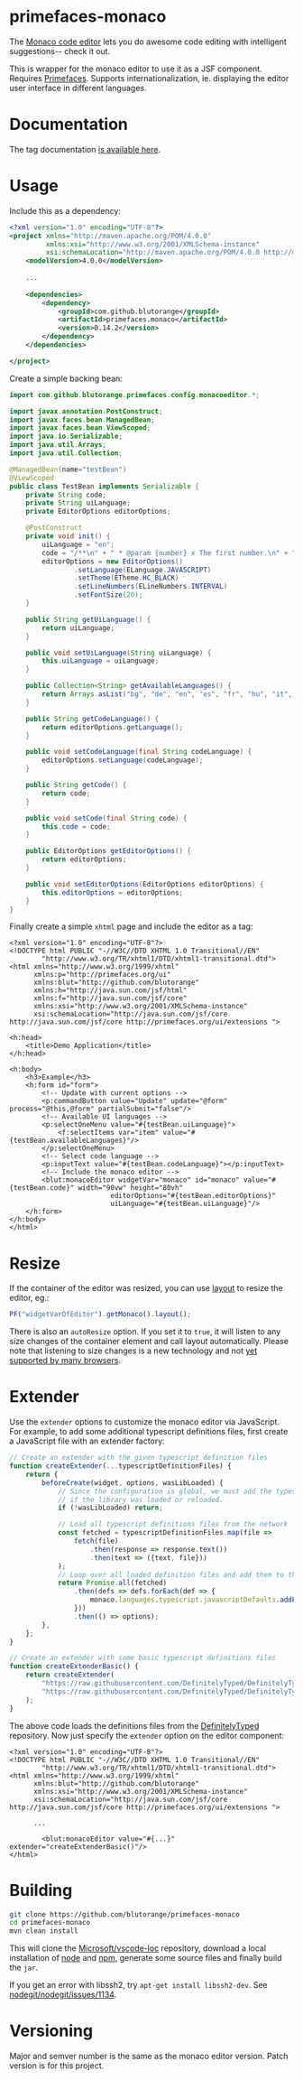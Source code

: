 # primefaces-monaco

The [Monaco code editor](https://microsoft.github.io/monaco-editor/) lets you do awesome
code editing with intelligent suggestions-- check it out.

This is wrapper for the monaco editor to use it as a JSF component. Requires [Primefaces](https://www.primefaces.org/).
Supports internationalization, ie. displaying the editor user interface in different languages.

# Documentation

The tag documentation [is available here](https://blutorange.github.io/primefaces-monaco/vdldoc/index.html).

# Usage

Include this as a dependency:

```xml
<?xml version="1.0" encoding="UTF-8"?>
<project xmlns="http://maven.apache.org/POM/4.0.0"
         xmlns:xsi="http://www.w3.org/2001/XMLSchema-instance"
         xsi:schemaLocation="http://maven.apache.org/POM/4.0.0 http://maven.apache.org/xsd/maven-4.0.0.xsd">
    <modelVersion>4.0.0</modelVersion>
    
    ...
    
    <dependencies>
        <dependency>
            <groupId>com.github.blutorange</groupId>
            <artifactId>primefaces.monaco</artifactId>
            <version>0.14.2</version>
        </dependency>
    </dependencies>

</project>
```

Create a simple backing bean:

```java
import com.github.blutorange.primefaces.config.monacoeditor.*;

import javax.annotation.PostConstruct;
import javax.faces.bean.ManagedBean;
import javax.faces.bean.ViewScoped;
import java.io.Serializable;
import java.util.Arrays;
import java.util.Collection;

@ManagedBean(name="testBean")
@ViewScoped
public class TestBean implements Serializable {
    private String code;
    private String uiLanguage;
    private EditorOptions editorOptions;

    @PostConstruct
    private void init() {
        uiLanguage = "en";
        code = "/**\n" + " * @param {number} x The first number.\n" + " * @param {number} y The second number.\n" + " * @return {number} The sum of the numbers\n" + " */\n" + "function testbar(x, y) {\n" + "\treturn x + y;\n" + "}\n" + "const z1 = testbar(5, 3);\n" + "const z2 = testbar(5, 3);\n" + "const z3 = testbar(5, 3);";
        editorOptions = new EditorOptions()
                .setLanguage(ELanguage.JAVASCRIPT)
                .setTheme(ETheme.HC_BLACK)
                .setLineNumbers(ELineNumbers.INTERVAL)
                .setFontSize(20);
    }

    public String getUiLanguage() {
        return uiLanguage;
    }

    public void setUiLanguage(String uiLanguage) {
        this.uiLanguage = uiLanguage;
    }

    public Collection<String> getAvailableLanguages() {
        return Arrays.asList("bg", "de", "en", "es", "fr", "hu", "it", "ja", "ko", "ps", "pt-br", "ru", "tr", "uk", "zh-hans", "zh-hant");
    }

    public String getCodeLanguage() {
        return editorOptions.getLanguage();
    }

    public void setCodeLanguage(final String codeLanguage) {
        editorOptions.setLanguage(codeLanguage);
    }

    public String getCode() {
        return code;
    }

    public void setCode(final String code) {
        this.code = code;
    }

    public EditorOptions getEditorOptions() {
        return editorOptions;
    }

    public void setEditorOptions(EditorOptions editorOptions) {
        this.editorOptions = editorOptions;
    }
}
```

Finally create a simple `xhtml` page and include the editor as a tag:

```xhtml
<?xml version="1.0" encoding="UTF-8"?>
<!DOCTYPE html PUBLIC "-//W3C//DTD XHTML 1.0 Transitional//EN"
        "http://www.w3.org/TR/xhtml1/DTD/xhtml1-transitional.dtd">
<html xmlns="http://www.w3.org/1999/xhtml"
      xmlns:p="http://primefaces.org/ui"
      xmlns:blut="http://github.com/blutorange"
      xmlns:h="http://java.sun.com/jsf/html"
      xmlns:f="http://java.sun.com/jsf/core"
      xmlns:xsi="http://www.w3.org/2001/XMLSchema-instance"
      xsi:schemaLocation="http://java.sun.com/jsf/core http://java.sun.com/jsf/core http://primefaces.org/ui/extensions ">

<h:head>
    <title>Demo Application</title>
</h:head>

<h:body>
    <h3>Example</h3>
    <h:form id="form">
        <!-- Update with current options -->
        <p:commandButton value="Update" update="@form" process="@this,@form" partialSubmit="false"/>
        <!-- Available UI languages -->
        <p:selectOneMenu value="#{testBean.uiLanguage}">
            <f:selectItems var="item" value="#{testBean.availableLanguages}"/>
        </p:selectOneMenu>
        <!-- Select code language -->
        <p:inputText value="#{testBean.codeLanguage}"></p:inputText>
        <!-- Include the monaco editor -->
        <blut:monacoEditor widgetVar="monaco" id="monaco" value="#{testBean.code}" width="90vw" height="80vh"
                         editorOptions="#{testBean.editorOptions}"
                         uiLanguage="#{testBean.uiLanguage}"/>
    </h:form>
</h:body>
</html>
```

# Resize

If the container of the editor was resized, you can use [layout](https://microsoft.github.io/monaco-editor/api/interfaces/monaco.editor.istandalonecodeeditor.html#layout) to
resize the editor, eg.:

```javascript
PF("widgetVarOfEditor").getMonaco().layout();
```

There is also an `autoResize` option. If you set it to `true`, it will listen to any size changes of the container
element and call layout automatically. Please note that listening to size changes is a new technology and not
[yet supported by many browsers](https://caniuse.com/#feat=resizeobserver). 

# Extender

Use the `extender` options to customize the monaco editor via JavaScript. For example, to add some additional
typescript definitions files, first create a JavaScript file with an extender factory:

```javascript
// Create an extender with the given typescript definition files
function createExtender(...typescriptDefinitionFiles) {
    return {
        beforeCreate(widget, options, wasLibLoaded) {
            // Since the configuration is global, we must add the typescript definitions files only
            // if the library was loaded or reloaded.
            if (!wasLibLoaded) return;

            // Load all typescript definitions files from the network
            const fetched = typescriptDefinitionFiles.map(file =>
                fetch(file)
                    .then(response => response.text())
                    .then(text => ({text, file}))
            );
            // Loop over all loaded definition files and add them to the editor.
            return Promise.all(fetched)
                .then(defs => defs.forEach(def => {
                    monaco.languages.typescript.javascriptDefaults.addExtraLib(def.text, def.file)
                }))
                .then(() => options);
        },
    };
}

// Create an extender with some basic typescript definitions files
function createExtenderBasic() {
    return createExtender(
        "https://raw.githubusercontent.com/DefinitelyTyped/DefinitelyTyped/master/types/jquery/index.d.ts",
        "https://raw.githubusercontent.com/DefinitelyTyped/DefinitelyTyped/master/types/jqueryui/index.d.ts"
    );
}
```

The above code loads the definitions files from the [DefinitelyTyped](https://github.com/DefinitelyTyped/DefinitelyTyped/)
repository. Now just specify the `extender` option on the editor component:

```xhtml
<?xml version="1.0" encoding="UTF-8"?>
<!DOCTYPE html PUBLIC "-//W3C//DTD XHTML 1.0 Transitional//EN"
        "http://www.w3.org/TR/xhtml1/DTD/xhtml1-transitional.dtd">
<html xmlns="http://www.w3.org/1999/xhtml"
      xmlns:blut="http://github.com/blutorange"
      xmlns:xsi="http://www.w3.org/2001/XMLSchema-instance"
      xsi:schemaLocation="http://java.sun.com/jsf/core http://java.sun.com/jsf/core http://primefaces.org/ui/extensions ">
      
      ...
      
        <blut:monacoEditor value="#{...}" extender="createExtenderBasic()"/>
</html>
```

# Building

```bash
git clone https://github.com/blutorange/primefaces-monaco
cd primefaces-monaco
mvn clean install
```

This will clone the [Microsoft/vscode-loc](Microsoft/vscode-loc) repository, download a local
installation of [node](https://nodejs.org) and [npm](http://npmjs.com/), generate some source
files and finally build the `jar`.

If you get an error with libssh2, try `apt-get install libssh2-dev`.
See [nodegit/nodegit/issues/1134](https://github.com/nodegit/nodegit/issues/1134).


# Versioning

Major and semver number is the same as the monaco editor version. Patch version
is for this project.
